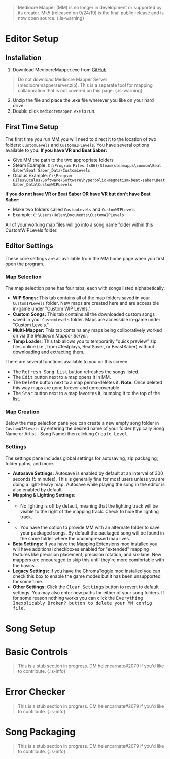 <!-- TITLE: Mediocre Mapper User Guide -->
<!-- SUBTITLE: Essential information to get up and running using Mediocre Mapper Mk5 -->

> Mediocre Mapper (MM) is no longer in development or supported by its creator. Mk5 (released on 9/24/19) is the final public release and is now open source.
{.is-warning}
# Editor Setup
## Installation
1. Download MediocreMapper.exe from [GitHub](https://github.com/squeaksies/MediocreMapper/releases/latest) 
> Do not download Mediocre Mapper Server (mediocremapperserver.zip). This is a separate tool for mapping collaboration that is not covered on this page.
{.is-warning}
2. Unzip the file and place the .exe file wherever you like on your hard drive.
3. Double click `mediocremapper.exe` to run.
## First Time Setup
The first time you run MM you will need to direct it to the location of two folders: `CustomLevels` and `CustomWIPLevels`. You have several options available to you:
**If you have VR and Beat Saber:**
* Give MM the path to the two appropriate folders
* Steam Example: `C:\Program Files (x86)\Steam\steamapps\common\Beat Saber\Beat Saber_Data\CustomLevels`
* Oculus Example: `C:\Program Files\Oculus\Software\Software\hyperbolic-magnetism-beat-saber\Beat Saber_Data\CustomWIPLevels`

**If you do not have VR or Beat Saber OR have VR but don’t have Beat Saber:**
* Make two folders called `CustomLevels` and `CustomWIPLevels`
* Example: `C:\Users\Helen\Documents\CustomWIPLevels`

All of your working map files will go into a song name folder within this CustomWIPLevels folder.

## Editor Settings
These core settings are all available from the MM home page when you first open the program. 
### Map Selection
The map selection pane has four tabs, each with songs listed alphabetically.
* **WIP Songs:** This tab contains all of the map folders saved in your `CustomIPLevels` folder. New maps are created here and are accessible in-game under "Custom WIP Levels."
* **Custom Songs:** This tab contains all the downloaded custom songs saved in your `CustomLevels` folder. Maps are accessible in-game under "Custom Levels."
* **Multi-Mapper:** This tab contains any maps being collboratively worked on via the *Mediocre Mapper Server.*
* **Temp Loader:** This tab allows you to temporarily "quick preview" zip files online (i.e., from #testplays, BeatSaver, or BeastSaber) without downloading and extracting them.

There are several functions available to you on this screen:
* The <kbd>Refresh Song List</kbd> button refreshes the songs listed.
* The <kbd>Edit</kbd> button next to a map opens it in MM. 
* The <kbd>Delete</kbd> button next to a map perma-deletes it. **Note:** Once deleted this way maps are gone forever and unrecoverable.
* The <kbd>Star</kbd> button next to a map favorites it, bumping it to the top of the list.
### Map Creation
Below the map selection pane you can create a new empty song folder in `CustomWIPLevels` by entering the desired name of your folder (typically Song Name or Artist - Song Name) then clicking <kbd>Create Level</kbd>.
### Settings
The settings pane includes global settings for autosaving, zip packaging, folder paths, and more.
* **Autosave Settings:** Autosave is enabled by default at an interval of 300 seconds (5 minutes). This is generally fine for most users unless you are doing a light-heavy map. Autosave while playing the song in the editor is also enabled by default.
* **Mapping & Lighting Settings:** 
* - No lighting is off by default, meaning that the lighting track will be visible to the right of the mapping track. Check to hide the lighting track.
* - You have the option to provide MM with an alternate folder to save your packaged songs. By default the packaged song will be found in the same folder where the uncompressed map lives.
* **Beta Settings:** If you have the Mapping Extensions mod installed you will have additional checkboxes enabled for "extended" mapping features like precision placement, precision rotation, and six-lane. New mappers are encouraged to skip this until they're more comfortable with the basics.
* **Legacy Settings:** If you have the ChromaToggle mod installed you can check this box to enable the game modes but it has been unsupported for some time.
* **Other Settings:** Click the <kbd>Clear Settings</kbd> button to revert to default settings. You may also enter new paths for either of your song folders. If for some reason nothing works you can click the <kbd>Everything Inexplicably Broken?<kbd> button to delete your MM config file.
 
# Song Setup
# Basic Controls
> This is a stub section in progress. DM helencarnate#2079 if you'd like to contribute.
{.is-info}
# Error Checker
> This is a stub section in progress. DM helencarnate#2079 if you'd like to contribute.
{.is-info}
# Song Packaging
> This is a stub section in progress. DM helencarnate#2079 if you'd like to contribute.
{.is-info}

